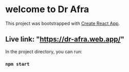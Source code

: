 # welcome to Dr Afra

This project was bootstrapped with [Create React App](https://github.com/facebook/create-react-app).

## Live link: "https://dr-afra.web.app/"

In the project directory, you can run:

### `npm start`


